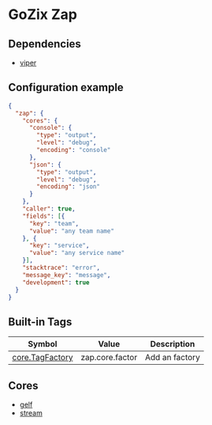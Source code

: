 # GoZix Zap

## Dependencies

* [viper](https://github.com/gozix/viper)

## Configuration example

```json
{
  "zap": {
    "cores": {
      "console": {
        "type": "output",
        "level": "debug",
        "encoding": "console"
      },
      "json": {
        "type": "output",
        "level": "debug",
        "encoding": "json"
      }
    },
    "caller": true,
    "fields": [{
      "key": "team",
      "value": "any team name"
    }, {
      "key": "service",
      "value": "any service name"
    }],
    "stacktrace": "error",
    "message_key": "message",
    "development": true
  }
}
```

## Built-in Tags

| Symbol                          | Value              | Description     | 
| ------------------------------- | ------------------ | ----------------|
| [core.TagFactory](core/core.go) | zap.core.factor    | Add an factory  |


## Cores

- [gelf](https://github.com/gozix/zap-gelf)
- [stream](core/stream/stream.go)
